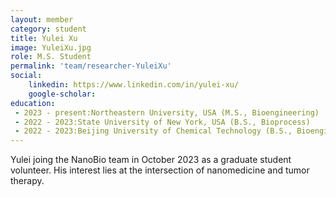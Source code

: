 ```yaml
---
layout: member
category: student
title: Yulei Xu
image: YuleiXu.jpg
role: M.S. Student
permalink: 'team/researcher-YuleiXu'
social:
    linkedin: https://www.linkedin.com/in/yulei-xu/
    google-scholar: 
education:
 - 2023 - present:Northeastern University, USA (M.S., Bioengineering)
 - 2022 - 2023:State University of New York, USA (B.S., Bioprocess)
 - 2022 - 2023:Beijing University of Chemical Technology (B.S., Bioengineering)
---
```


Yulei joing the NanoBio team in October 2023 as a graduate student volunteer. His interest lies at the intersection of nanomedicine and tumor therapy.